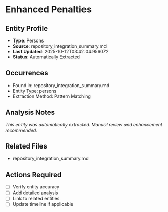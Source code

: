 # Enhanced Penalties

## Entity Profile
- **Type**: Persons
- **Source**: repository_integration_summary.md
- **Last Updated**: 2025-10-12T03:42:04.956072
- **Status**: Automatically Extracted

## Occurrences
- Found in: repository_integration_summary.md
- Entity Type: persons
- Extraction Method: Pattern Matching

## Analysis Notes
*This entity was automatically extracted. Manual review and enhancement recommended.*

## Related Files
- repository_integration_summary.md

## Actions Required
- [ ] Verify entity accuracy
- [ ] Add detailed analysis
- [ ] Link to related entities
- [ ] Update timeline if applicable
